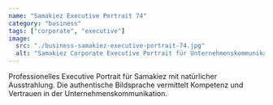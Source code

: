 ```yaml
---
name: "Samakiez Executive Portrait 74"
category: "business"
tags: ["corporate", "executive"]
image:
  src: "./business-samakiez-executive-portrait-74.jpg"
  alt: "Samakiez Corporate Executive Portrait für Unternehmenskommunikation"
---
```


Professionelles Executive Portrait für Samakiez mit natürlicher Ausstrahlung. Die authentische Bildsprache vermittelt Kompetenz und Vertrauen in der Unternehmenskommunikation.